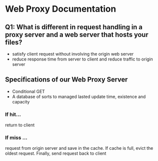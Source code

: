 # Web Proxy Documentation

## Q1:  What is different in request handling in a proxy server and a web server that hosts your files?

* satisfy client request without involving the origin web server
* reduce response time from server to client and reduce traffic to origin server

## Specifications of our Web Proxy Server
* Conditional GET
* A database of sorts to managed lasted update time, existence and capacity
### If hit...
return to client
### If miss ...
request from origin server and save in the cache. If cache is full, evict the oldest request. Finally, send request back to client